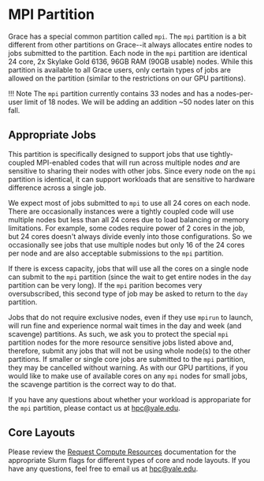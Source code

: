 # MPI Partition

Grace has a special common partition called `mpi`. The `mpi` partition is a bit different from other partitions on Grace--it always allocates entire nodes to jobs submitted to the partition. Each node in the `mpi` partition are identical 24 core, 2x Skylake Gold 6136, 96GB RAM (90GB usable) nodes. While this partition is available to all Grace users, only certain types of jobs are allowed on the partition (similar to the restrictions on our GPU partitions).

!!! Note
    The `mpi` partition currently contains 33 nodes and has a nodes-per-user limit of 18 nodes. We will be adding an addition ~50 nodes later on this fall.

## Appropriate Jobs

This partition is specifically designed to support jobs that use tightly-coupled MPI-enabled codes that will run across multiple nodes *and* are sensitive to sharing their nodes with other jobs. Since every node on the `mpi` partition is identical, it can support workloads that are sensitive to hardware difference across a single job. 

We expect most of jobs submitted to `mpi` to use all 24 cores on each node. There are occasionally instances were a tightly coupled code will use multiple nodes but less than all 24 cores due to load balancing or memory limitations. For example, some codes require power of 2 cores in the job, but 24 cores doesn't always divide evenly into those configurations. So we occasionally see jobs that use multiple nodes but only 16 of the 24 cores per node and are also acceptable submissions to the `mpi` partition. 

If there is excess capacity, jobs that will use all the cores on a single node can submit to the `mpi` partition (since the wait to get entire nodes in the `day` partition can be very long). If the `mpi` parition becomes very oversubscribed, this second type of job may be asked to return to the `day` partition.

Jobs that do not require exclusive nodes, even if they use `mpirun` to launch, will run fine and experience normal wait times in the day and week (and scavenge) partitions. As such, we ask you to protect the special `mpi` partition nodes for the more resource sensitive jobs listed above and, therefore, submit any jobs that will not be using whole node(s) to the other partitions.​ If smaller or single core jobs are submitted to the `mpi` partition, they may be cancelled without warning. As with our GPU partitions, if you would like to make use of available cores on any `mpi` nodes for small jobs, the scavenge partition is the correct way to do that.

If you have any questions about whether your workload is appropariate for the `mpi` partition, please contact us at [hpc@yale.edu](mailto:hpc@yale.edu).

## Core Layouts

Please review the [Request Compute Resources](/clusters-at-yale/job-scheduling/resource-requests) documentation for the appropriate Slurm flags for different types of core and node layouts. If you have any questions, feel free to email us at [hpc@yale.edu](mailto:hpc@yale.edu).
